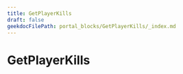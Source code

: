 ```yaml
---
title: GetPlayerKills
draft: false
geekdocFilePath: portal_blocks/GetPlayerKills/_index.md
---
```

# GetPlayerKills